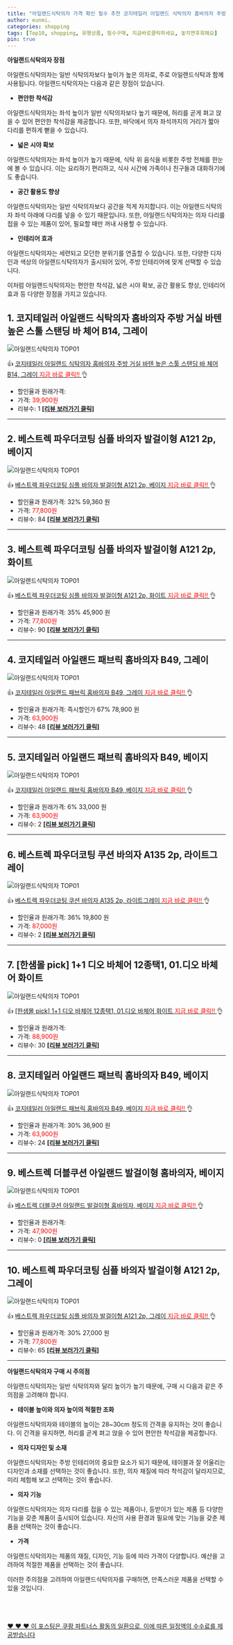 ```yaml
---
title: "아일랜드식탁의자 가격 확인 필수 추천 코지테일러 아일랜드 식탁의자 홈바의자 주방 거실 바텐 높은 스툴 스탠딩 바 체어 B14, 그레이 비교 장점 구매가이드"
author: eunmi.
categories: shopping
tags: [Top10, shopping, 유행상품, 필수구매, 지금바로클릭하세요, 놓치면후회해요]
pin: true
---
```

**아일랜드식탁의자 장점**

아일랜드식탁의자는 일반 식탁의자보다 높이가 높은 의자로, 주로 아일랜드식탁과 함께 사용됩니다. 아일랜드식탁의자는 다음과 같은 장점이 있습니다.

* **편안한 착석감**

아일랜드식탁의자는 좌석 높이가 일반 식탁의자보다 높기 때문에, 허리를 곧게 펴고 앉을 수 있어 편안한 착석감을 제공합니다. 또한, 바닥에서 의자 좌석까지의 거리가 짧아 다리를 편하게 뻗을 수 있습니다.

* **넓은 시야 확보**

아일랜드식탁의자는 좌석 높이가 높기 때문에, 식탁 위 음식을 비롯한 주방 전체를 한눈에 볼 수 있습니다. 이는 요리하기 편리하고, 식사 시간에 가족이나 친구들과 대화하기에도 좋습니다.

* **공간 활용도 향상**

아일랜드식탁의자는 일반 식탁의자보다 공간을 적게 차지합니다. 이는 아일랜드식탁의자 좌석 아래에 다리를 넣을 수 있기 때문입니다. 또한, 아일랜드식탁의자는 의자 다리를 접을 수 있는 제품이 있어, 필요할 때만 꺼내 사용할 수 있습니다.

* **인테리어 효과**

아일랜드식탁의자는 세련되고 모던한 분위기를 연출할 수 있습니다. 또한, 다양한 디자인과 색상의 아일랜드식탁의자가 출시되어 있어, 주방 인테리어에 맞게 선택할 수 있습니다.

이처럼 아일랜드식탁의자는 편안한 착석감, 넓은 시야 확보, 공간 활용도 향상, 인테리어 효과 등 다양한 장점을 가지고 있습니다.

   

## 1. 코지테일러 아일랜드 식탁의자 홈바의자 주방 거실 바텐 높은 스툴 스탠딩 바 체어 B14, 그레이

![아일랜드식탁의자 TOP01](https://thumbnail6.coupangcdn.com/thumbnails/remote/230x230ex/image/vendor_inventory/56f8/29e6fa3c9580745589b34e694b7e5f35d4f39c07d56c6d3159dae737f6c6.jpg)


👍 [코지테일러 아일랜드 식탁의자 홈바의자 주방 거실 바텐 높은 스툴 스탠딩 바 체어 B14, 그레이 <font color=red> 지금 바로 클릭!! </font> ](https://link.coupang.com/re/AFFSDP?lptag=AF3617701&subid=GithubCoopas&pageKey=2170508171&traceid=V0-153&itemId=3692275293&vendorItemId=71677592438) 👌 


- 할인율과 원래가격: 
- 가격: <span style='color:red'>39,900원</span>
- 리뷰수: 1  [**[리뷰 보러가기 클릭]**](https://link.coupang.com/re/AFFSDP?lptag=AF3617701&subid=GithubCoopas&pageKey=2170508171&traceid=V0-153&itemId=3692275293&vendorItemId=71677592438)

---


   

## 2. 베스트렉 파우더코팅 심플 바의자 발걸이형 A121 2p, 베이지

![아일랜드식탁의자 TOP01](https://thumbnail7.coupangcdn.com/thumbnails/remote/230x230ex/image/rs_quotation_api/4ry0jop9/47681503a45c4abca2c59b968a54a03d.jpg)


👍 [베스트렉 파우더코팅 심플 바의자 발걸이형 A121 2p, 베이지 <font color=red> 지금 바로 클릭!! </font> ](https://link.coupang.com/re/AFFSDP?lptag=AF3617701&subid=GithubCoopas&pageKey=6374152072&traceid=V0-153&itemId=5496504122&vendorItemId=74640150309) 👌 


- 할인율과 원래가격: 32%  59,360   원
- 가격: <span style='color:red'>77,800원</span>
- 리뷰수: 84  [**[리뷰 보러가기 클릭]**](https://link.coupang.com/re/AFFSDP?lptag=AF3617701&subid=GithubCoopas&pageKey=6374152072&traceid=V0-153&itemId=5496504122&vendorItemId=74640150309)

---


   

## 3. 베스트렉 파우더코팅 심플 바의자 발걸이형 A121 2p, 화이트

![아일랜드식탁의자 TOP01](https://thumbnail9.coupangcdn.com/thumbnails/remote/230x230ex/image/rs_quotation_api/r8rk3ipj/196ee2433088495db4890ca271b90f23.jpg)


👍 [베스트렉 파우더코팅 심플 바의자 발걸이형 A121 2p, 화이트 <font color=red> 지금 바로 클릭!! </font> ](https://link.coupang.com/re/AFFSDP?lptag=AF3617701&subid=GithubCoopas&pageKey=6374152072&traceid=V0-153&itemId=5496504126&vendorItemId=74640150336) 👌 


- 할인율과 원래가격: 35%  45,900   원
- 가격: <span style='color:red'>77,800원</span>
- 리뷰수: 90  [**[리뷰 보러가기 클릭]**](https://link.coupang.com/re/AFFSDP?lptag=AF3617701&subid=GithubCoopas&pageKey=6374152072&traceid=V0-153&itemId=5496504126&vendorItemId=74640150336)

---


   

## 4. 코지테일러 아일랜드 패브릭 홈바의자 B49, 그레이

![아일랜드식탁의자 TOP01](https://thumbnail6.coupangcdn.com/thumbnails/remote/230x230ex/image/retail/images/2021/06/09/11/9/c2ee668c-b9f1-4bbb-ad97-0131fac4769e.jpg)


👍 [코지테일러 아일랜드 패브릭 홈바의자 B49, 그레이 <font color=red> 지금 바로 클릭!! </font> ](https://link.coupang.com/re/AFFSDP?lptag=AF3617701&subid=GithubCoopas&pageKey=5647899514&traceid=V0-153&itemId=9233334734&vendorItemId=76518985876) 👌 


- 할인율과 원래가격: 즉시할인가 67%  78,900   원
- 가격: <span style='color:red'>63,900원</span>
- 리뷰수: 48  [**[리뷰 보러가기 클릭]**](https://link.coupang.com/re/AFFSDP?lptag=AF3617701&subid=GithubCoopas&pageKey=5647899514&traceid=V0-153&itemId=9233334734&vendorItemId=76518985876)

---


   

## 5. 코지테일러 아일랜드 패브릭 홈바의자 B49, 베이지

![아일랜드식탁의자 TOP01](https://thumbnail8.coupangcdn.com/thumbnails/remote/230x230ex/image/retail/images/2021/06/09/11/5/a19f4049-e274-4a17-951c-353b9640bc50.jpg)


👍 [코지테일러 아일랜드 패브릭 홈바의자 B49, 베이지 <font color=red> 지금 바로 클릭!! </font> ](https://link.coupang.com/re/AFFSDP?lptag=AF3617701&subid=GithubCoopas&pageKey=5647899514&traceid=V0-153&itemId=9233334727&vendorItemId=76518985854) 👌 


- 할인율과 원래가격: 6%  33,000   원
- 가격: <span style='color:red'>63,900원</span>
- 리뷰수: 2  [**[리뷰 보러가기 클릭]**](https://link.coupang.com/re/AFFSDP?lptag=AF3617701&subid=GithubCoopas&pageKey=5647899514&traceid=V0-153&itemId=9233334727&vendorItemId=76518985854)

---


   

## 6. 베스트렉 파우더코팅 쿠션 바의자 A135 2p, 라이트그레이

![아일랜드식탁의자 TOP01](https://thumbnail10.coupangcdn.com/thumbnails/remote/230x230ex/image/vendor_inventory/c10f/2b5ae149e69524d2d8ed0438273d54a471b1e9d1b6799d0c32061b8b471e.jpg)


👍 [베스트렉 파우더코팅 쿠션 바의자 A135 2p, 라이트그레이 <font color=red> 지금 바로 클릭!! </font> ](https://link.coupang.com/re/AFFSDP?lptag=AF3617701&subid=GithubCoopas&pageKey=4542374164&traceid=V0-153&itemId=5499817151&vendorItemId=72799440101) 👌 


- 할인율과 원래가격: 36%  19,800   원
- 가격: <span style='color:red'>87,000원</span>
- 리뷰수: 2  [**[리뷰 보러가기 클릭]**](https://link.coupang.com/re/AFFSDP?lptag=AF3617701&subid=GithubCoopas&pageKey=4542374164&traceid=V0-153&itemId=5499817151&vendorItemId=72799440101)

---


   

## 7. [한샘몰 pick] 1+1 디오 바체어 12종택1, 01.디오 바체어 화이트

![아일랜드식탁의자 TOP01](https://thumbnail6.coupangcdn.com/thumbnails/remote/230x230ex/image/vendor_inventory/5a34/31079092a525154898bd40ac317d510cda18ff6998181ad32276f3591a8f.jpg)


👍 [[한샘몰 pick] 1+1 디오 바체어 12종택1, 01.디오 바체어 화이트 <font color=red> 지금 바로 클릭!! </font> ](https://link.coupang.com/re/AFFSDP?lptag=AF3617701&subid=GithubCoopas&pageKey=7381359219&traceid=V0-153&itemId=19063440594&vendorItemId=78100618615) 👌 


- 할인율과 원래가격: 
- 가격: <span style='color:red'>88,900원</span>
- 리뷰수: 30  [**[리뷰 보러가기 클릭]**](https://link.coupang.com/re/AFFSDP?lptag=AF3617701&subid=GithubCoopas&pageKey=7381359219&traceid=V0-153&itemId=19063440594&vendorItemId=78100618615)

---


   

## 8. 코지테일러 아일랜드 패브릭 홈바의자 B49, 베이지

![아일랜드식탁의자 TOP01](https://thumbnail8.coupangcdn.com/thumbnails/remote/230x230ex/image/retail/images/2021/06/09/11/5/a19f4049-e274-4a17-951c-353b9640bc50.jpg)


👍 [코지테일러 아일랜드 패브릭 홈바의자 B49, 베이지 <font color=red> 지금 바로 클릭!! </font> ](https://link.coupang.com/re/AFFSDP?lptag=AF3617701&subid=GithubCoopas&pageKey=5647899514&traceid=V0-153&itemId=9233334727&vendorItemId=76518985854) 👌 


- 할인율과 원래가격: 30%  36,900   원
- 가격: <span style='color:red'>63,900원</span>
- 리뷰수: 24  [**[리뷰 보러가기 클릭]**](https://link.coupang.com/re/AFFSDP?lptag=AF3617701&subid=GithubCoopas&pageKey=5647899514&traceid=V0-153&itemId=9233334727&vendorItemId=76518985854)

---


   

## 9. 베스트렉 더블쿠션 아일랜드 발걸이형 홈바의자, 베이지

![아일랜드식탁의자 TOP01](https://thumbnail7.coupangcdn.com/thumbnails/remote/230x230ex/image/vendor_inventory/df40/3c8e0ea4bdb7424395a5a2b3d2d5a9d9608ba2e0de7d374aeb32e64554a7.jpg)


👍 [베스트렉 더블쿠션 아일랜드 발걸이형 홈바의자, 베이지 <font color=red> 지금 바로 클릭!! </font> ](https://link.coupang.com/re/AFFSDP?lptag=AF3617701&subid=GithubCoopas&pageKey=3700125&traceid=V0-153&itemId=18231133&vendorItemId=3026806207) 👌 


- 할인율과 원래가격: 
- 가격: <span style='color:red'>47,900원</span>
- 리뷰수: 0  [**[리뷰 보러가기 클릭]**](https://link.coupang.com/re/AFFSDP?lptag=AF3617701&subid=GithubCoopas&pageKey=3700125&traceid=V0-153&itemId=18231133&vendorItemId=3026806207)

---


   

## 10. 베스트렉 파우더코팅 심플 바의자 발걸이형 A121 2p, 그레이

![아일랜드식탁의자 TOP01](https://thumbnail7.coupangcdn.com/thumbnails/remote/230x230ex/image/rs_quotation_api/pmegsj5x/68aae74f6aa24ab99b6777235fdb02ba.jpg)


👍 [베스트렉 파우더코팅 심플 바의자 발걸이형 A121 2p, 그레이 <font color=red> 지금 바로 클릭!! </font> ](https://link.coupang.com/re/AFFSDP?lptag=AF3617701&subid=GithubCoopas&pageKey=6374152072&traceid=V0-153&itemId=5496504120&vendorItemId=74640150349) 👌 


- 할인율과 원래가격: 30%  27,000   원
- 가격: <span style='color:red'>77,800원</span>
- 리뷰수: 65  [**[리뷰 보러가기 클릭]**](https://link.coupang.com/re/AFFSDP?lptag=AF3617701&subid=GithubCoopas&pageKey=6374152072&traceid=V0-153&itemId=5496504120&vendorItemId=74640150349)

---
**아일랜드식탁의자 구매 시 주의점**

아일랜드식탁의자는 일반 식탁의자와 달리 높이가 높기 때문에, 구매 시 다음과 같은 주의점을 고려해야 합니다.

* **테이블 높이와 의자 높이의 적절한 조화**

아일랜드식탁의자와 테이블의 높이는 28~30cm 정도의 간격을 유지하는 것이 좋습니다. 이 간격을 유지하면, 허리를 곧게 펴고 앉을 수 있어 편안한 착석감을 제공합니다.

* **의자 디자인 및 소재**

아일랜드식탁의자는 주방 인테리어의 중요한 요소가 되기 때문에, 테이블과 잘 어울리는 디자인과 소재를 선택하는 것이 좋습니다. 또한, 의자 재질에 따라 착석감이 달라지므로, 미리 체험해 보고 선택하는 것이 좋습니다.

* **의자 기능**

아일랜드식탁의자는 의자 다리를 접을 수 있는 제품이나, 등받이가 있는 제품 등 다양한 기능을 갖춘 제품이 출시되어 있습니다. 자신의 사용 환경과 필요에 맞는 기능을 갖춘 제품을 선택하는 것이 좋습니다.

* **가격**

아일랜드식탁의자는 제품의 재질, 디자인, 기능 등에 따라 가격이 다양합니다. 예산을 고려하여 적절한 제품을 선택하는 것이 좋습니다.

이러한 주의점을 고려하여 아일랜드식탁의자를 구매하면, 만족스러운 제품을 선택할 수 있을 것입니다.<br><br><br><br><br> [ ❤ ❤ ❤ 이 포스팅은 쿠팡 파트너스 활동의 일환으로, 이에 따른 일정액의 수수료를 제공받습니다](https://link.coupang.com/a/bcEFyh)